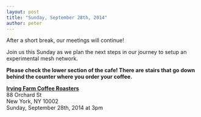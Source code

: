 ```yaml
---
layout: post
title: "Sunday, September 28th, 2014"
author: peter
---
```


After a short break, our meetings will continue!

Join us this Sunday as we plan the next steps in our journey to setup an experimental mesh network.

__Please check the lower section of the cafe! There are stairs that go down behind the counter where you order your coffee.__

__[Irving Farm Coffee Roasters](https://www.google.com/maps/place/Irving+Farm+Coffee+Roasters/@40.7179886,-73.9902479,17z/data=!3m1!4b1!4m2!3m1!1s0x89c259873f0067c1:0x5aede67045aa029f)__<br>
88 Orchard St<br>
New York, NY 10002<br>
Sunday, September 28th, 2014 at 3pm
